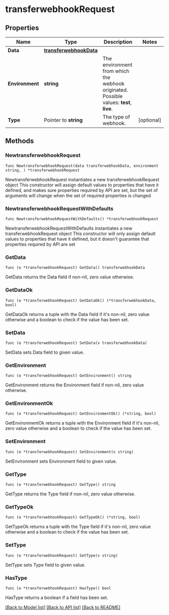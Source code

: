 # transferwebhookRequest

## Properties

Name | Type | Description | Notes
------------ | ------------- | ------------- | -------------
**Data** | [**transferwebhookData**](transferwebhookData.md) |  | 
**Environment** | **string** | The environment from which the webhook originated.  Possible values: **test**, **live**. | 
**Type** | Pointer to **string** | The type of webhook. | [optional] 

## Methods

### NewtransferwebhookRequest

`func NewtransferwebhookRequest(data transferwebhookData, environment string, ) *transferwebhookRequest`

NewtransferwebhookRequest instantiates a new transferwebhookRequest object
This constructor will assign default values to properties that have it defined,
and makes sure properties required by API are set, but the set of arguments
will change when the set of required properties is changed

### NewtransferwebhookRequestWithDefaults

`func NewtransferwebhookRequestWithDefaults() *transferwebhookRequest`

NewtransferwebhookRequestWithDefaults instantiates a new transferwebhookRequest object
This constructor will only assign default values to properties that have it defined,
but it doesn't guarantee that properties required by API are set

### GetData

`func (o *transferwebhookRequest) GetData() transferwebhookData`

GetData returns the Data field if non-nil, zero value otherwise.

### GetDataOk

`func (o *transferwebhookRequest) GetDataOk() (*transferwebhookData, bool)`

GetDataOk returns a tuple with the Data field if it's non-nil, zero value otherwise
and a boolean to check if the value has been set.

### SetData

`func (o *transferwebhookRequest) SetData(v transferwebhookData)`

SetData sets Data field to given value.


### GetEnvironment

`func (o *transferwebhookRequest) GetEnvironment() string`

GetEnvironment returns the Environment field if non-nil, zero value otherwise.

### GetEnvironmentOk

`func (o *transferwebhookRequest) GetEnvironmentOk() (*string, bool)`

GetEnvironmentOk returns a tuple with the Environment field if it's non-nil, zero value otherwise
and a boolean to check if the value has been set.

### SetEnvironment

`func (o *transferwebhookRequest) SetEnvironment(v string)`

SetEnvironment sets Environment field to given value.


### GetType

`func (o *transferwebhookRequest) GetType() string`

GetType returns the Type field if non-nil, zero value otherwise.

### GetTypeOk

`func (o *transferwebhookRequest) GetTypeOk() (*string, bool)`

GetTypeOk returns a tuple with the Type field if it's non-nil, zero value otherwise
and a boolean to check if the value has been set.

### SetType

`func (o *transferwebhookRequest) SetType(v string)`

SetType sets Type field to given value.

### HasType

`func (o *transferwebhookRequest) HasType() bool`

HasType returns a boolean if a field has been set.


[[Back to Model list]](../README.md#documentation-for-models) [[Back to API list]](../README.md#documentation-for-api-endpoints) [[Back to README]](../README.md)


